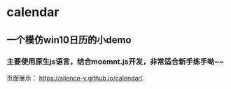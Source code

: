 # calendar
## 一个模仿win10日历的小demo
### 主要使用原生js语言，结合moemnt.js开发，非常适合新手练手呦~~
页面展示： https://silence-y.github.io/calendar/.
